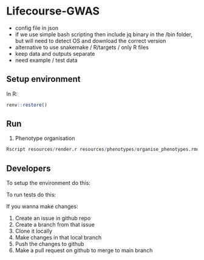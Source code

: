 # Lifecourse-GWAS

- config file in json
- if we use simple bash scripting then include jq binary in the /bin folder, but will need to detect OS and download the correct version
- alternative to use snakemake / R/targets / only R files
- keep data and outputs separate
- need example / test data


## Setup environment

In R:
```r
renv::restore()
```

## Run

1. Phenotype organisation

```r
Rscript resources/render.r resources/phenotypes/organise_phenotypes.rmd
```


## Developers

To setup the environment do this:

To run tests do this:

If you wanna make changes:

1. Create an issue in github repo
2. Create a branch from that issue
3. Clone it locally
4. Make changes in that local branch
5. Push the changes to github
6. Make a pull request on github to merge to main branch

